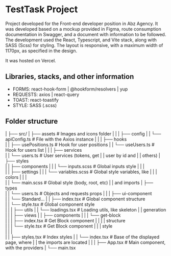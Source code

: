 # TestTask Project

Project developed for the Front-end developer position in Abz Agency. It was developed based on a mockup provided in Figma, route consumption documentation in Swagger, and a document with information to be followed.
The development used the React, Typescript, and Vite stack, along with SASS (Scss) for styling. The layout is responsive, with a maximum width of 1170px, as specified in the design.

It was hosted on Vercel.

## Libraries, stacks, and other information

- FORMS: react-hook-form | @hookform/resolvers | yup
- REQUESTS: axios | react-query
- TOAST: react-toastify 
- STYLE: SASS (.scss)

## Folder structure

|
├── src/
|    ├── assets                      # Images and icons folder
|    |
|    ├── config
|    |      └── apiConfig.ts         # File with the Axios instance
|    |
|    ├── hooks                  
|    |      ├── usePositions.ts      # Hook for user positions
|    |      └── useUsers.ts          # Hook for users list
|    |
|    ├── services                  
|    |      └── users.ts             # User services (tokens, get 
|    |                                               user by id and
|    |                                               others) 
|    ├── styles                  
|    |    ├── components
|    |    |      └── inputs.scss     # Global inputs style
|    |    |      
|    |    ├── settings
|    |    |      └── variables.scss  # Global style variables, like 
|    |    |                           colors
|    |    |      
|    |    └── main.scss             # Global style (body, root, etc)
|    |                                and imports
|    ├── types                  
|    |      └── users.ts          # Objects and requests props 
|    | 
|    ├── ui-component                  
|    |      └── Standard...
|    |             ├── index.tsx  # Global component structure  
|    |             └── style.tsx  # Global component style  
|    |
|    ├── utils
|    |      └── loadings.tsx      # Loading utils, like skeleton 
|    |                              generation
|    |
|    ├── views
|    |    ├── components
|    |    |       └── get-block           
|    |    |               ├── index.tsx   # Get Block component 
|    |    |               |                 structure           
|    |    |               └── style.tsx   # Get Block component 
|    |    |                                 style         
|    |    |                        
|    |    ├── styles.tsx          # Index styles
|    |    └── index.tsx           # Base of the displayed page, where 
|    |                             the imports are located
|    |
|    ├── App.tsx                  # Main component, with the providers
|    └── main.tsx